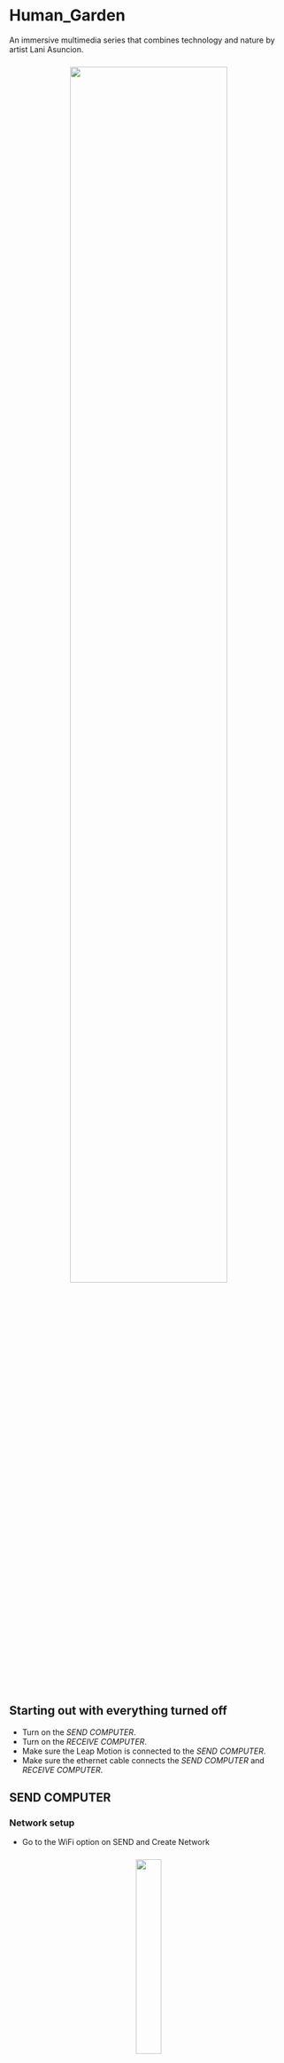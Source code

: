 # Human_Garden

An immersive multimedia series that combines technology and nature by artist Lani Asuncion.

<h3 align="center">
  <img height="75%" width="75%" src="https://i.ibb.co/FsKBc1G/Human-Garden-main.jpg"/>
</h3>


## Starting out with everything turned off
* Turn on the *SEND COMPUTER*.
* Turn on the *RECEIVE COMPUTER*.
* Make sure the Leap Motion is connected to the *SEND COMPUTER*.
* Make sure the ethernet cable connects the *SEND COMPUTER* and *RECEIVE COMPUTER*.

## SEND COMPUTER

### Network setup

* Go to the WiFi option on SEND and Create Network

<h3 align="center">
  <img height="30%" width="30%" src="https://i.ibb.co/JsgWZgF/Human-Garden-Create-Network.png"/>
</h3>


* A Network Name will be provided, do not change it, press create.

<h3 align="center">
  <img height="40%" width="40%" src="https://i.ibb.co/zPCMc0v/Human-Garden-Create-Network-Name.png"/>
</h3>

* Go to the “HumanGarden” folder on the Desktop

<h3 align="center">
  <img height="30%" width="30%" src="https://i.ibb.co/rmMFMnD/Human-Garden-Folder.png"/>
</h3>

Open the patch named “HumanGarden-v2-send-install.maxpat”

<h3 align="center">
  <img height="50%" width="50%" src="https://i.ibb.co/brDxK4P/Human-Garden-Sender-Patch.png"/>
</h3>

* Press toggle #1 to connect to the Leap Motion
* Press toggle #2 to open the data gate
* Press #3 to connect to the IP address and port specified below. The port number and IP address will not change, the IP address is hard coded to the *RECEIVE COMPUTER*.

*All toggles ON*

<h3 align="center">
  <img height="30%" width="30%" src="https://i.ibb.co/KWXsrmg/Human-Garden-Send-Buttons-ON.png"/>
</h3>

*All toggles OFF*

<h3 align="center">
  <img height="30%" width="30%" src="https://i.ibb.co/q777dy3/Human-Garden-Send-Buttons-OFF.png"/>
</h3>

## RECEIVE COMPUTER

### Network setup

 * Go to the WiFi option on *RECEIVE* and select the network created in the previous step.
 
 <h3 align="center">
  <img height="30%" width="30%" src="https://i.ibb.co/rbjML9w/Human-Garden-Receiver-Network.png"/>
</h3>

* Go to the “HumanGarden” folder on the Desktop of the *RECEIVE* computer

<h3 align="center">
  <img height="30%" width="30%" src="https://i.ibb.co/rmMFMnD/Human-Garden-Folder.png"/>
</h3>

* Open the patch named “HumanGarden-v2-receive-install.maxpat”

<h3 align="center">
  <img height="50%" width="50%" src="https://i.ibb.co/2yCZn1p/Human-Garden-Receiver-Patch.png"/>
</h3>

* Press toggle #1 to start the video and audio
* Press toggle #2 to receive data from the Leap Motion
* Press toggle #3 to turn on the audio
* At the bottom of the patch you can control the volume of the audio playback
* Press ESC to enter fullscreen.

*All toggles ON*

<h3 align="center">
  <img height="30%" width="30%" src="https://i.ibb.co/f8Tbbky/Human-Garden-Receiver-Buttons-On.png"/>
</h3>

*All toggles OFF*

<h3 align="center">
  <img height="30%" width="30%" src="https://i.ibb.co/h9K19SY/Human-Garden-Receiver-Buttons-Off.png"/>
</h3>

Control audio volume using the gain slider

<h3 align="center">
  <img height="30%" width="30%" src="https://i.ibb.co/L1nqjzL/Human-Garden-Receiver-Audio-Gain.png"/>
</h3>

## TROUBLESHOOTING

*Why are we not using WiFi?*
* Using an ethernet connection will ensure the installation does not stop if there is an interruption with WiFi service.

*The video is not reacting to my hand motions?*
1. Go to the pillar and hold never your hand over the sensor. Move your hand back and forth slowly. If the video is not moving proceed to option 2.
2. On the SEND computer, find the HumanGarden folder and open the max patch named HumanGarden-v2-send-install.maxpat. Click the toggle labeled #1 to turn off the Leap Motion connection, the toggle X will be dark green. Then click the same toggle to turn on the Leap Motion connection, the toggle X will now be pink. Then press toggle #2 to open data gate and then press #3 to connect the patch to the RECEIVE computer. If you are still get no data from the Leap Motion, proceed to step 3.
3. Disconnect the Leap Motion from the Mac Mini, wait 3-5 seconds and reconnect the Leap Motion to the Mac Mini. 

*The sensor is not responding consistently, but it is responding.*
* Check to see if there is any obstruction on the sensor, i.e. grass shaving, that could be disrupting the connectivity. 
* Check for smudges on the sensor. Wipe down occasionally for best connectivity results. 

*I do not hear any audio, what's the deal?*
* Audio is generated when the Leap Motion is connected and a hand motion is detected. If there is no audio, check the *Audio* settings on the *RECEIVE* computer and make sure the *Audio Output* is set to HDMI and not Built-In Internal Speakers. Check your local Sound settings within System Preferences.

  *System Preferences > Sound > Output*
